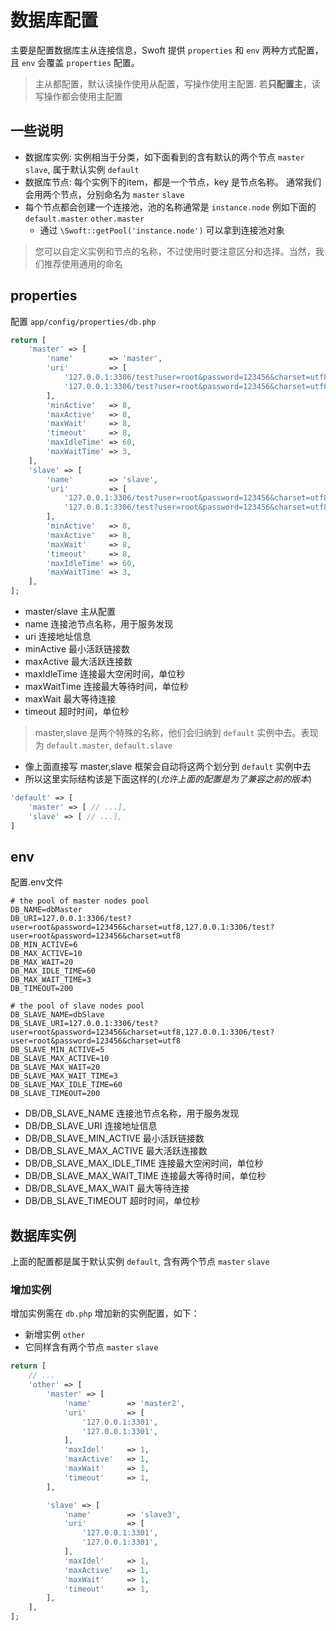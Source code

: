 # 数据库配置

主要是配置数据库主从连接信息，Swoft 提供 `properties` 和 `env` 两种方式配置，且 `env` 会覆盖 `properties` 配置。

> 主从都配置，默认读操作使用从配置，写操作使用主配置. 若**只配置主**，读写操作都会使用主配置

## 一些说明

- 数据库实例: 实例相当于分类，如下面看到的含有默认的两个节点 `master` `slave`, 属于默认实例 `default`
- 数据库节点: 每个实例下的item，都是一个节点，key 是节点名称。 通常我们会用两个节点，分别命名为 `master` `slave`
- 每个节点都会创建一个连接池，池的名称通常是 `instance.node` 例如下面的 `default.master` `other.master`
  - 通过 `\Swoft::getPool('instance.node')` 可以拿到连接池对象

> 您可以自定义实例和节点的名称，不过使用时要注意区分和选择。当然，我们推荐使用通用的命名

## properties

配置 `app/config/properties/db.php`

```php
return [
    'master' => [
        'name'        => 'master',
        'uri'         => [
            '127.0.0.1:3306/test?user=root&password=123456&charset=utf8',
            '127.0.0.1:3306/test?user=root&password=123456&charset=utf8',
        ],
        'minActive'   => 8,
        'maxActive'   => 8,
        'maxWait'     => 8,
        'timeout'     => 8,
        'maxIdleTime' => 60,
        'maxWaitTime' => 3,
    ],
    'slave' => [
        'name'        => 'slave',
        'uri'         => [
            '127.0.0.1:3306/test?user=root&password=123456&charset=utf8',
            '127.0.0.1:3306/test?user=root&password=123456&charset=utf8',
        ],
        'minActive'   => 8,
        'maxActive'   => 8,
        'maxWait'     => 8,
        'timeout'     => 8,
        'maxIdleTime' => 60,
        'maxWaitTime' => 3,
    ],
];
```

- master/slave 主从配置
- name 连接池节点名称，用于服务发现
- uri 连接地址信息
- minActive 最小活跃链接数
- maxActive 最大活跃连接数
- maxIdleTime 连接最大空闲时间，单位秒
- maxWaitTime 连接最大等待时间，单位秒
- maxWait 最大等待连接
- timeout 超时时间，单位秒

> master,slave 是两个特殊的名称，他们会归纳到 `default` 实例中去。表现为 `default.master`, `default.slave`

- 像上面直接写 master,slave 框架会自动将这两个划分到 `default` 实例中去
- 所以这里实际结构该是下面这样的(_允许上面的配置是为了兼容之前的版本_)
```php
'default' => [
    'master' => [ // ...],
    'slave' => [ // ...],
]
```

## env

配置.env文件

```
# the pool of master nodes pool
DB_NAME=dbMaster
DB_URI=127.0.0.1:3306/test?user=root&password=123456&charset=utf8,127.0.0.1:3306/test?user=root&password=123456&charset=utf8
DB_MIN_ACTIVE=6
DB_MAX_ACTIVE=10
DB_MAX_WAIT=20
DB_MAX_IDLE_TIME=60
DB_MAX_WAIT_TIME=3
DB_TIMEOUT=200

# the pool of slave nodes pool
DB_SLAVE_NAME=dbSlave
DB_SLAVE_URI=127.0.0.1:3306/test?user=root&password=123456&charset=utf8,127.0.0.1:3306/test?user=root&password=123456&charset=utf8
DB_SLAVE_MIN_ACTIVE=5
DB_SLAVE_MAX_ACTIVE=10
DB_SLAVE_MAX_WAIT=20
DB_SLAVE_MAX_WAIT_TIME=3
DB_SLAVE_MAX_IDLE_TIME=60
DB_SLAVE_TIMEOUT=200
```

- DB/DB_SLAVE_NAME 连接池节点名称，用于服务发现
- DB/DB_SLAVE_URI 连接地址信息
- DB/DB_SLAVE_MIN_ACTIVE 最小活跃链接数
- DB/DB_SLAVE_MAX_ACTIVE 最大活跃连接数
- DB/DB_SLAVE_MAX_IDLE_TIME 连接最大空闲时间，单位秒
- DB/DB_SLAVE_MAX_WAIT_TIME 连接最大等待时间，单位秒
- DB/DB_SLAVE_MAX_WAIT 最大等待连接
- DB/DB_SLAVE_TIMEOUT 超时时间，单位秒

## 数据库实例

上面的配置都是属于默认实例 `default`, 含有两个节点 `master` `slave`

### 增加实例

增加实例需在 `db.php` 增加新的实例配置，如下：

- 新增实例 `other`
- 它同样含有两个节点 `master` `slave`

```php
return [
    // ...
    'other' => [
        'master' => [
            'name'        => 'master2',
            'uri'         => [
                '127.0.0.1:3301',
                '127.0.0.1:3301',
            ],
            'maxIdel'     => 1,
            'maxActive'   => 1,
            'maxWait'     => 1,
            'timeout'     => 1,
        ],

        'slave' => [
            'name'        => 'slave3',
            'uri'         => [
                '127.0.0.1:3301',
                '127.0.0.1:3301',
            ],
            'maxIdel'     => 1,
            'maxActive'   => 1,
            'maxWait'     => 1,
            'timeout'     => 1,
        ],
    ],
];
```
